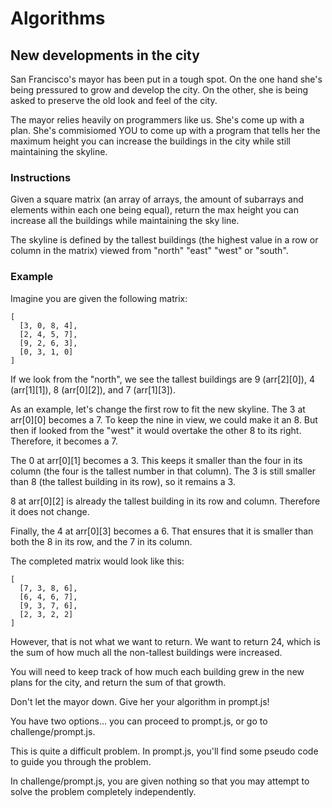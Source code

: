 # Algorithms

## New developments in the city

San Francisco's mayor has been put in a tough spot. On the one hand she's being pressured to grow and develop the city. On the other, she is being asked to preserve the old look and feel of the city.

The mayor relies heavily on programmers like us. She's come up with a plan. She's commisiomed YOU to come up with a program that tells her the maximum height you can increase the buildings in the city while still maintaining the skyline.

### Instructions
Given a square matrix (an array of arrays, the amount of subarrays and elements within each one being equal), return the max height you can increase all the buildings while maintaining the sky line.

The skyline is defined by the tallest buildings (the highest value in a row or column in the matrix) viewed from "north" "east" "west" or "south".

### Example 
Imagine you are given the following matrix:
```
[ 
  [3, 0, 8, 4], 
  [2, 4, 5, 7],
  [9, 2, 6, 3],
  [0, 3, 1, 0] 
]

```

If we look from the "north", we see the tallest buildings are 9 (arr[2][0]), 4 (arr[1][1]), 8 (arr[0][2]), and 7 (arr[1][3]).

As an example, let's change the first row to fit the new skyline. The 3 at arr[0][0] becomes a 7. To keep the nine in view, we could make it an 8. But then if looked from the "west" it would overtake the other 8 to its right. Therefore, it becomes a 7.

The 0 at arr[0][1] becomes a 3. This keeps it smaller than the four in its column (the four is the tallest number in that column). The 3 is still smaller than 8 (the tallest building in its row), so it remains a 3.

8 at arr[0][2] is already the tallest building in its row and column. Therefore it does not change.

Finally, the 4 at arr[0][3] becomes a 6. That ensures that it is smaller than both the 8 in its row, and the 7 in its column.


The completed matrix would look like this:

```
[ 
  [7, 3, 8, 6],
  [6, 4, 6, 7],
  [9, 3, 7, 6],
  [2, 3, 2, 2] 
]
```

However, that is not what we want to return. We want to return 24, which is the sum of how much all the non-tallest buildings were increased.

You will need to keep track of how much each building grew in the new plans for the city, and return the sum of that growth.

Don't let the mayor down. Give her your algorithm in prompt.js!

You have two options... you can proceed to prompt.js, or go to challenge/prompt.js.

This is quite a difficult problem. In prompt.js, you'll find some pseudo code to guide you through the problem.

In challenge/prompt.js, you are given nothing so that you may attempt to solve the problem completely independently.